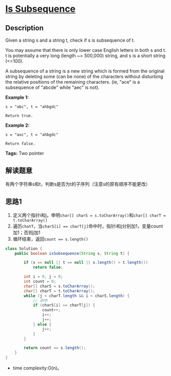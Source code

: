 # [Is Subsequence][title]

## Description

Given a string s and a string t, check if s is subsequence of t.

You may assume that there is only lower case English letters in both s and t. t is potentially a very long (length ~= 500,000) string, and s is a short string (<=100).

A subsequence of a string is a new string which is formed from the original string by deleting some (can be none) of the characters without disturbing the relative positions of the remaining characters. (ie, "ace" is a subsequence of "abcde" while "aec" is not).

**Example 1:**

```
s = "abc", t = "ahbgdc"

Return true.
```

**Example 2:**

```
s = "axc", t = "ahbgdc"

Return false.
```

**Tags:** Two pointer

## 解读题意
有两个字符串s和t，判断s是否为t的子序列（注意s的原有顺序不能更改）

## 思路1 
1. 定义两个指针i和j，申明`char[] charS = s.toCharArray()`和`char[] charT = t.toCharArray()`
2. 遍历`chatT`，当`charS[i] == charT[j]`命中时，指针i和j分别加1，变量count加1；否则j加1
3. 循环结束，返回`count == s.length()`

```java
class Solution {
    public boolean isSubsequence(String s, String t) {

        if (s == null || t == null || s.length() > t.length())
            return false;

        int i = 0, j = 0;
        int count = 0;
        char[] charS = s.toCharArray();
        char[] charT = t.toCharArray();
        while (j < charT.length && i < charS.length) {
            // 命中
            if (charS[i] == charT[j]) {
                count++;
                i++;
                j++;
            } else {
                j++;
            }
        }

        return count == s.length();
    }
}
```

- time complexity:O(n)。


[title]: https://leetcode.com/problems/is-subsequence/description/